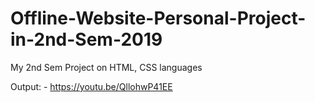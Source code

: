 # Offline-Website-Personal-Project-in-2nd-Sem-2019
My 2nd Sem Project on HTML, CSS languages

Output: - https://youtu.be/QllohwP41EE
